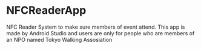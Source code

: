 # NFCReaderApp
 NFC Reader System to make sure members of event attend.
 This app is made by Android Studio and users are only for people who are members of an NPO named Tokyo Walking Assosiation

